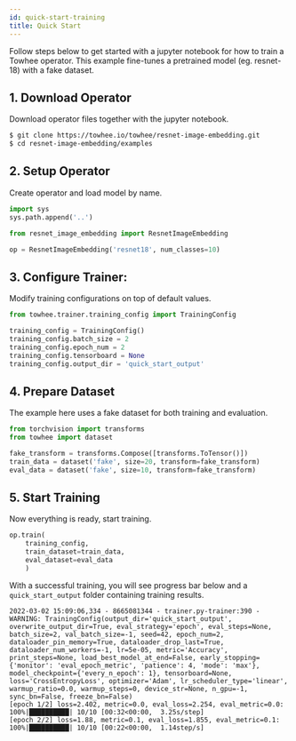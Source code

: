 ```yaml
---
id: quick-start-training
title: Quick Start
---
```


Follow steps below to get started with a jupyter notebook for how to train a Towhee operator.
This example fine-tunes a pretrained model (eg. resnet-18) with a fake dataset.

## 1. Download Operator
Download operator files together with the jupyter notebook.
```bash
$ git clone https://towhee.io/towhee/resnet-image-embedding.git
$ cd resnet-image-embedding/examples
```

## 2. Setup Operator
Create operator and load model by name.
```python
import sys
sys.path.append('..')

from resnet_image_embedding import ResnetImageEmbedding

op = ResnetImageEmbedding('resnet18', num_classes=10)
```

## 3. Configure Trainer:
Modify training configurations on top of default values.
```python
from towhee.trainer.training_config import TrainingConfig

training_config = TrainingConfig()
training_config.batch_size = 2
training_config.epoch_num = 2
training_config.tensorboard = None
training_config.output_dir = 'quick_start_output'
```

## 4. Prepare Dataset
The example here uses a fake dataset for both training and evaluation.
```python
from torchvision import transforms
from towhee import dataset

fake_transform = transforms.Compose([transforms.ToTensor()])
train_data = dataset('fake', size=20, transform=fake_transform)
eval_data = dataset('fake', size=10, transform=fake_transform)
```

## 5. Start Training
Now everything is ready, start training.

```python
op.train(
    training_config,
    train_dataset=train_data,
    eval_dataset=eval_data
    )
```

With a successful training, you will see progress bar below and a `quick_start_output` folder containing training results.

    2022-03-02 15:09:06,334 - 8665081344 - trainer.py-trainer:390 - WARNING: TrainingConfig(output_dir='quick_start_output', overwrite_output_dir=True, eval_strategy='epoch', eval_steps=None, batch_size=2, val_batch_size=-1, seed=42, epoch_num=2, dataloader_pin_memory=True, dataloader_drop_last=True, dataloader_num_workers=-1, lr=5e-05, metric='Accuracy', print_steps=None, load_best_model_at_end=False, early_stopping={'monitor': 'eval_epoch_metric', 'patience': 4, 'mode': 'max'}, model_checkpoint={'every_n_epoch': 1}, tensorboard=None, loss='CrossEntropyLoss', optimizer='Adam', lr_scheduler_type='linear', warmup_ratio=0.0, warmup_steps=0, device_str=None, n_gpu=-1, sync_bn=False, freeze_bn=False)
    [epoch 1/2] loss=2.402, metric=0.0, eval_loss=2.254, eval_metric=0.0: 100%|██████████| 10/10 [00:32<00:00,  3.25s/step]
    [epoch 2/2] loss=1.88, metric=0.1, eval_loss=1.855, eval_metric=0.1: 100%|██████████| 10/10 [00:22<00:00,  1.14step/s]  